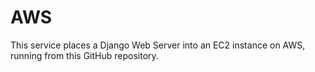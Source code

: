 # AWS
This service places a Django Web Server into an EC2 instance on AWS, running from this GitHub repository.
